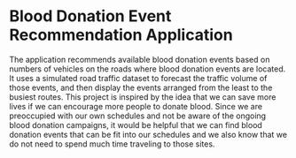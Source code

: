 # Blood Donation Event Recommendation Application

The application recommends available blood donation events based on numbers of vehicles on the roads where blood donation events are located. 
It uses a simulated road traffic dataset to forecast the traffic volume of those events, and then display the events arranged from the least 
to the busiest routes. This project is inspired by the idea that we can save more lives if we can encourage more people to donate blood. 
Since we are preoccupied with our own schedules and not be aware of the ongoing blood donation campaigns, it would be helpful that we can 
find blood donation events that can be fit into our schedules and we also know that we do not need to spend much time traveling to those sites.



